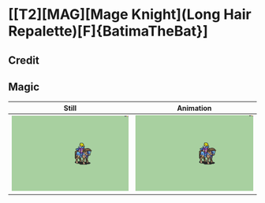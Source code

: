 # [\[T2\]\[MAG\]\[Mage Knight\]\(Long Hair Repalette\)\[F\]{BatimaTheBat}]

## Credit


	
## Magic

| Still | Animation |
| :---: | :-------: |
| ![Magic still](./Magic_000.png) | ![Magic animation](./Magic.gif) |
